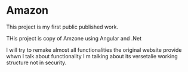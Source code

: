 # Amazon

This project is my first public published work.

THis project is copy of Amzone using Angular and .Net 

I will try to remake almost all functionalities the original website provide whwn I talk about functionality I m talking about its versetalie working structure not in security.